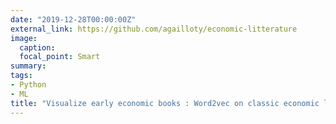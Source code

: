 ```yaml
---
date: "2019-12-28T00:00:00Z"
external_link: https://github.com/agailloty/economic-litterature
image:
  caption: 
  focal_point: Smart
summary: 
tags: 
- Python
- ML
title: "Visualize early economic books : Word2vec on classic economic litterature"
---
```

